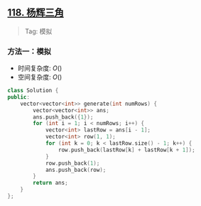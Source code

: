 ## [118. 杨辉三角](https://leetcode.cn/problems/pascals-triangle/description/)

> Tag: 模拟

### 方法一：模拟
* 时间复杂度: ${O()}$
* 空间复杂度: ${O()}$
```cpp
class Solution {
public:
    vector<vector<int>> generate(int numRows) {
        vector<vector<int>> ans;
        ans.push_back({1});
        for (int i = 1; i < numRows; i++) {
            vector<int> lastRow = ans[i - 1];
            vector<int> row(1, 1);
            for (int k = 0; k < lastRow.size() - 1; k++) {
                row.push_back(lastRow[k] + lastRow[k + 1]);
            }
            row.push_back(1);
            ans.push_back(row);
        }
        return ans;
    }
};
```
